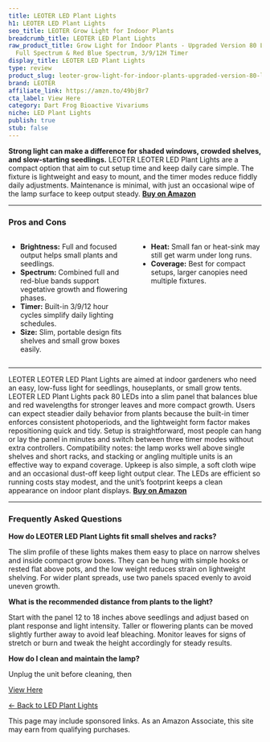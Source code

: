 ```yaml
---
title: LEOTER LED Plant Lights
h1: LEOTER LED Plant Lights
seo_title: LEOTER Grow Light for Indoor Plants
breadcrumb_title: LEOTER LED Plant Lights
raw_product_title: Grow Light for Indoor Plants - Upgraded Version 80 LED Lamps with
  Full Spectrum & Red Blue Spectrum, 3/9/12H Timer
display_title: LEOTER LED Plant Lights
type: review
product_slug: leoter-grow-light-for-indoor-plants-upgraded-version-80-led-lamps-with-4c846f54
brand: LEOTER
affiliate_link: https://amzn.to/49bjBr7
cta_label: View Here
category: Dart Frog Bioactive Vivariums
niche: LED Plant Lights
publish: true
stub: false
---
```


<div id="intro" class="full-width">
  <p><strong>Strong light can make a difference for shaded windows, crowded shelves, and slow-starting seedlings.</strong> LEOTER LEOTER LED Plant Lights are a compact option that aim to cut setup time and keep daily care simple. The fixture is lightweight and easy to mount, and the timer modes reduce fiddly daily adjustments. Maintenance is minimal, with just an occasional wipe of the lamp surface to keep output steady. <a href="https://amzn.to/49bjBr7" rel="nofollow sponsored noopener" target="_blank"><strong>Buy on Amazon</strong></a></p>
</div>

<hr />
<h3 id="pros-cons">Pros and Cons</h3>
<div class="pc-grid" style="display:grid;grid-template-columns:1fr 1fr;gap:16px;">
  <ul>
    <li><strong>Brightness:</strong> Full and focused output helps small plants and seedlings.</li>
    <li><strong>Spectrum:</strong> Combined full and red-blue bands support vegetative growth and flowering phases.</li>
    <li><strong>Timer:</strong> Built-in 3/9/12 hour cycles simplify daily lighting schedules.</li>
    <li><strong>Size:</strong> Slim, portable design fits shelves and small grow boxes easily.</li>
  </ul>
  <ul>
    <li><strong>Heat:</strong> Small fan or heat-sink may still get warm under long runs.</li>
    <li><strong>Coverage:</strong> Best for compact setups, larger canopies need multiple fixtures.</li>
  </ul>
</div>
<hr />

<div class="full-width">
  <p>LEOTER LEOTER LED Plant Lights are aimed at indoor gardeners who need an easy, low-fuss light for seedlings, houseplants, or small grow tents. LEOTER LED Plant Lights pack 80 LEDs into a slim panel that balances blue and red wavelengths for stronger leaves and more compact growth. Users can expect steadier daily behavior from plants because the built-in timer enforces consistent photoperiods, and the lightweight form factor makes repositioning quick and tidy. Setup is straightforward, most people can hang or lay the panel in minutes and switch between three timer modes without extra controllers. Compatibility notes: the lamp works well above single shelves and short racks, and stacking or angling multiple units is an effective way to expand coverage. Upkeep is also simple, a soft cloth wipe and an occasional dust-off keep light output clear. The LEDs are efficient so running costs stay modest, and the unit’s footprint keeps a clean appearance on indoor plant displays. <a href="https://amzn.to/49bjBr7" rel="nofollow sponsored noopener" target="_blank"><strong>Buy on Amazon</strong></a></p>
</div>

<hr />
<h3 id="faqs">Frequently Asked Questions</h3>

<p><strong>How do LEOTER LED Plant Lights fit small shelves and racks?</strong></p>
<p>The slim profile of these lights makes them easy to place on narrow shelves and inside compact grow boxes. They can be hung with simple hooks or rested flat above pots, and the low weight reduces strain on lightweight shelving. For wider plant spreads, use two panels spaced evenly to avoid uneven growth.</p>

<p><strong>What is the recommended distance from plants to the light?</strong></p>
<p>Start with the panel 12 to 18 inches above seedlings and adjust based on plant response and light intensity. Taller or flowering plants can be moved slightly further away to avoid leaf bleaching. Monitor leaves for signs of stretch or burn and tweak the height accordingly for steady results.</p>

<p><strong>How do I clean and maintain the lamp?</strong></p>
<p>Unplug the unit before cleaning, then
<p><a class="btn" href="https://amzn.to/49bjBr7" target="_blank" rel="nofollow sponsored noopener">View Here</a></p>
<p><a href="/roundups/dart-frog-bioactive-vivariums/led-plant-lights/">← Back to LED Plant Lights</a></p>
<aside class="disclosure">This page may include sponsored links. As an Amazon Associate, this site may earn from qualifying purchases.</aside>
